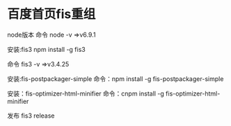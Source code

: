百度首页fis重组
===================
node版本
命令 node -v
=>v6.9.1

安装:fis3
npm install -g fis3

命令 fis3 -v
=>v3.4.25

安装:fis-postpackager-simple
命令：npm install -g fis-postpackager-simple

安装：fis-optimizer-html-minifier
命令：cnpm install  -g fis-optimizer-html-minifier

发布
fis3 release


